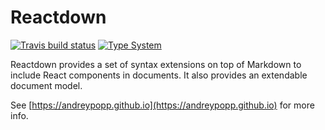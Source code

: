 # Reactdown

[![Travis build status](https://img.shields.io/travis/andreypopp/reactdown/master.svg)](https://travis-ci.org/andreypopp/reactdown)
[![Type System](https://img.shields.io/badge/typesystem-flowtype-green.svg)](http://flowtype.org/)

Reactdown provides a set of syntax extensions on top of Markdown to include
React components in documents. It also provides an extendable document model.

See [https://andreypopp.github.io](https://andreypopp.github.io) for more info.

